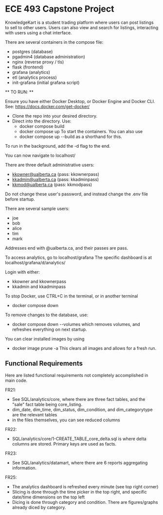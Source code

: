 # ECE 493 Capstone Project

KnowledgeKart is a student trading platform where users can post listings to sell to other users. Users can also view and search for listings, interacting with users using a chat interface.

There are several containers in the compose file:
  - postgres (database)
  - pgadmin4 (database administration)
  - nginx (reverse proxy / tls)
  - flask (frontend)
  - grafana (analytics)
  - etl (analytics process)
  - init-grafana (initial grafana script)

** TO RUN: **

Ensure you have either Docker Desktop, or Docker Engine and Docker CLI.
See: https://docs.docker.com/get-docker/

- Clone the repo into your desired directory. 
- Direct into the directory. Use:
    - docker compose build
    - docker compose up
  To start the containers.
You can also use
  - docker compose up --build
as a shorthand for this.

To run in the background, add the -d flag to the end.

You can now navigate to localhost/

There are three default administrative users:
- kkowner@ualberta.ca (pass: kkownerpass)
- kkadmin@ualberta.ca (pass: kkadminpass)
- kkmod@ualberta.ca  (pass: kkmodpass)

Do not change these user's password, and instead change the .env file before startup.

There are several sample users:
- joe 
- bob
- alice
- tim
- mark

Addresses end with @ualberta.ca, and their passes are <name>pass.

To access analytics, go to localhost/grafana
The specific dashboard is at localhost/grafana/d/analytics/

Login with either:
- kkowner and kkownerpass
- kkadmin and kkadminpass

To stop Docker, use CTRL+C in the terminal, or in another terminal
- docker compose down

To remove changes to the database, use:
- docker compose down --volumes
which removes volumes, and refreshes everything on next startup.

You can clear installed images by using
  - docker image prune -a
This clears all images and allows for a fresh run.

## Functional Requirements

Here are listed functional requirements not completely accomplished in main code.

FR21: 
- See SQL/analytics/core, where there are three fact tables, and the "sale" fact table being core_listing.
- dim_date, dim_time, dim_status, dim_condition, and dim_categorytype are the relevant tables
- in the files themselves, you can see reduced columns

FR22: 
- SQL/analytics/core/1-CREATE_TABLE_core_delta.sql is where delta columns are stored. Primary keys are used as facts.

FR23:
- See SQL/analytics/datamart, where there are 6 reports aggregating information.

FR25:
- The analytics dashboard is refreshed every minute (see top right corner)
- Slicing is done through the time picker in the top right, and specific date/time dimensions on the top left
- Dicing is done through category and condition. There are figures/graphs already diced by category.